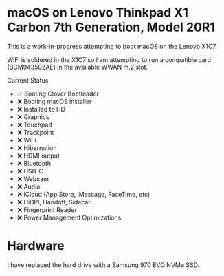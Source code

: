 # macOS on Lenovo Thinkpad X1 Carbon 7th Generation, Model 20R1

This is a work-in-progress attempting to boot macOS on the Lenovo X1C7.

WiFi is soldered in the X1C7 so I am attempting to run a compatible card (BCM94350ZAE) in the available WWAN m.2 slot.

Current Status:

- ✅ Booting Clover Bootloader
- ❌ Booting macOS installer
- ❌ Installed to HD
- ❌ Graphics
- ❌ Touchpad
- ❌ Trackpoint
- ❌ WiFi
- ❌ Hibernation
- ❌ HDMI output
- ❌ Bluetooth
- ❌ USB-C
- ❌ Webcam
- ❌ Audio
- ❌ iCloud (App Store, iMessage, FaceTime, etc)
- ❌ HiDPI, Handoff, Sidecar
- ❌ Fingerprint Reader
- ❌ Power Management Optimizations

# Hardware

I have replaced the hard drive with a Samsung 970 EVO NVMe SSD.
